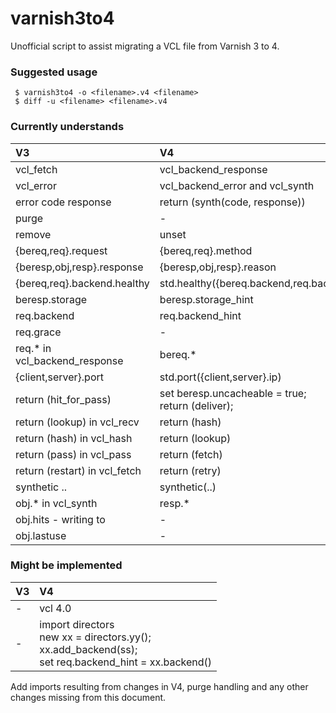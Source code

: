 varnish3to4
===========

Unofficial script to assist migrating a VCL file from Varnish 3 to 4.

### Suggested usage

```
 $ varnish3to4 -o <filename>.v4 <filename>
 $ diff -u <filename> <filename>.v4
```

### Currently understands

V3 | V4
:-- | :--
vcl_fetch | vcl_backend_response
vcl_error | vcl_backend_error and vcl_synth
error code response | return (synth(code, response))
purge | -
remove | unset
{bereq,req}.request | {bereq,req}.method
{beresp,obj,resp}.response | {beresp,obj,resp}.reason
{bereq,req}.backend.healthy | std.healthy({bereq.backend,req.backend_hint})
beresp.storage | beresp.storage_hint
req.backend | req.backend_hint
req.grace | -
req.* in vcl_backend_response | bereq.*
{client,server}.port | std.port({client,server}.ip)
return (hit_for_pass) | set beresp.uncacheable = true;<br/>return (deliver);
return (lookup) in vcl_recv | return (hash)
return (hash) in vcl_hash | return (lookup)
return (pass) in vcl_pass | return (fetch)
return (restart) in vcl_fetch | return (retry)
synthetic .. | synthetic(..)
obj.* in vcl_synth | resp.*
obj.hits - writing to | -
obj.lastuse | -

### Might be implemented

V3 | V4
:-- | :--
- | vcl 4.0
- | import directors<br/>new xx = directors.yy();<br/>xx.add_backend(ss);<br/>set req.backend_hint = xx.backend()

Add imports resulting from changes in V4, purge handling and any other
changes missing from this document.
